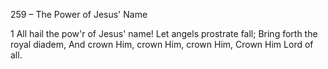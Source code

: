 259 – The Power of Jesus' Name


1
All hail the pow'r of Jesus' name!
Let angels prostrate fall;
Bring forth the royal diadem,
And crown Him, crown Him, crown Him,
Crown Him Lord of all.
